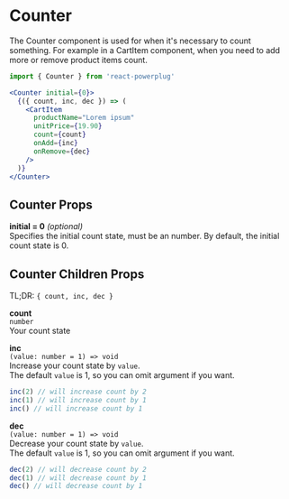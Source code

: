 # Counter

The Counter component is used for when it's necessary to count something. For example in a CartItem component, when you need to add more or remove product items count.

```js
import { Counter } from 'react-powerplug'
``` 

```jsx
<Counter initial={0}>
  {({ count, inc, dec }) => (
    <CartItem
      productName="Lorem ipsum"
      unitPrice={19.90}
      count={count}
      onAdd={inc}
      onRemove={dec}
    />
  )}
</Counter>
``` 

## Counter Props

**initial = 0** *(optional)*  
Specifies the initial count state, must be an number.
By default, the initial count state is 0.

## Counter Children Props

TL;DR: `{ count, inc, dec }`

**count**  
`number`  
Your count state

**inc**  
`(value: number = 1) => void`  
Increase your count state by `value`.  
The default `value` is 1, so you can omit argument if you want.
```js
inc(2) // will increase count by 2
inc(1) // will increase count by 1
inc() // will increase count by 1
```

**dec**  
`(value: number = 1) => void`  
Decrease your count state by `value`.  
The default `value` is 1, so you can omit argument if you want.  
```js
dec(2) // will decrease count by 2
dec(1) // will decrease count by 1
dec() // will decrease count by 1
```
